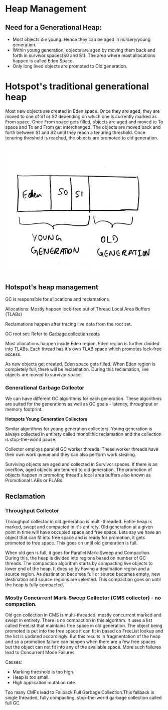 # Heap Management

## Need for a Generational Heap:

* Most objects die young. Hence they can be aged in nursery/young generation.
* Within young generation, objects are aged by moving them back and forth in survivor spaces\(S0 and S1\). The area where most allocations happen is called Eden Space.
* Only long lived objects are promoted to Old generation.

# Hotspot's traditional generational heap

Most new objects are created in Eden space. Once they are aged, they are moved to one of S1 or S2 depending on which one is currently marked as From space. Once From space gets filled, objects are aged and moved to To space and To and From get interchanged. The objects are moved back and forth between S1 and S2 until they reach a tenuring threshold. Once tenuring threshold is reached, the objects are promoted to old generation.

# ![](/assets/IMG_4427.JPG)

## Hotspot's heap management

GC is responsible for allocations and reclamations.

Allocations: Mostly happen lock-free out of Thread Local Area Buffers \(TLABs\)

Reclamations happen after tracing live data from the root set.

GC root set: Refer to [Garbage collection roots](https://www.ibm.com/support/knowledgecenter/en/SS3KLZ/com.ibm.java.diagnostics.memory.analyzer.doc/gcroots.html)

Most allocations happen inside Eden region. Eden region is further divided into TLABs. Each thread has it's own TLAB space which promotes lock-free access.

As new objects get created, Eden space gets filled. When Eden region is completely full, there will be reclamation. During this reclamation, live objects are moved to survivor space.

### Generational Garbage Collector

We can have different GC algorithms for each generation. These algorithms are suited for the generations as well as GC goals - latency, throughput or memory footprint.

**Hotspots Young Generation Collectors**

Similar algorithms for young generation collectors. Young generation is always collected in entirety called monolithic reclamation and the collection is stop-the-world pause.

Collector employs parallel GC worker threads. These worker threads have their own work queue and they can also perform work stealing.

Surviving objects are aged and collected in Survivor spaces. If there is an overflow, aged objects are tenured to old generation. The promotion of objects happen in promoting thread's local area buffers also known as Promotional LABs or PLABs.

## Reclamation

### Throughput Collector

Throughput collector in old generation is multi-threaded. Entire heap is marked, swept and compacted in it's entirety. Old generation at a given point in time will have occupied space and free space. Lets say we have an object that can fit into free space and is ready for promotion, it gets promoted to free space. This goes on until old generation is full.

When old gen is full, it goes for Parallel Mark-Sweep and Compaction. During this, the heap is divided into regions based on number of GC threads. The compaction algorithm starts by compacting live objects to lower end of the heap. It does so by having a destination region and a source region. As destination becomes full or source becomes empty, new destination and source regions are selected. This compaction goes on until the heap is fully compacted.

### Mostly Concurrent Mark-Sweep Collector \(CMS collector\) - no compaction.

Old gen collection in CMS is multi-threaded, mostly concurrent marked and swept in entirety. There is no compaction in this algorithm. It uses a list called FreeList that maintains free space in old generation. The object being promoted is put into the free space it can fit in based on FreeList lookup and the list is updated accordingly. But this results in fragmentation of the heap and so a promotion failure can happen when there are a few free spaces but the object can not fit into any of the available space. More such failures lead to Concurrent Mode Failures.

Causes:

* Marking threshold is too high.
* Heap is too small. 
* High application mutation rate.  

Too many CMFs lead to Fallback Full Garbage Collection.This fallback is single threaded, fully compacting, stop-the-world garbage collection called full GC.




